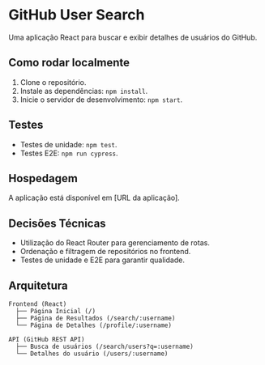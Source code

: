 
# GitHub User Search

Uma aplicação React para buscar e exibir detalhes de usuários do GitHub.

## Como rodar localmente

1. Clone o repositório.
2. Instale as dependências: `npm install`.
3. Inicie o servidor de desenvolvimento: `npm start`.

## Testes

- Testes de unidade: `npm test`.
- Testes E2E: `npm run cypress`.

## Hospedagem

A aplicação está disponível em [URL da aplicação].

## Decisões Técnicas

- Utilização do React Router para gerenciamento de rotas.
- Ordenação e filtragem de repositórios no frontend.
- Testes de unidade e E2E para garantir qualidade.

## Arquitetura

```
Frontend (React)
  ├── Página Inicial (/)
  ├── Página de Resultados (/search/:username)
  └── Página de Detalhes (/profile/:username)

API (GitHub REST API)
  ├── Busca de usuários (/search/users?q=:username)
  └── Detalhes do usuário (/users/:username)
```
